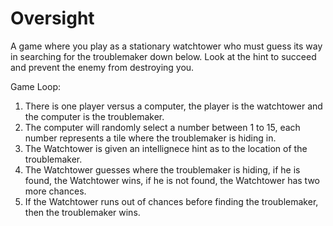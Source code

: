 # Oversight
A game where you play as a stationary watchtower who must guess its way in searching for the troublemaker down below. Look at the hint to succeed and prevent the enemy from destroying you.

Game Loop:
1. There is one player versus a computer, the player is the watchtower and the computer is the troublemaker.
2. The computer will randomly select a number between 1 to 15, each number represents a tile where the troublemaker is hiding in.
3. The Watchtower is given an intellignece hint as to the location of the troublemaker.
4. The Watchtower guesses where the troublemaker is hiding, if he is found, the Watchtower wins, if he is not found, the Watchtower has two more chances.
6. If the Watchtower runs out of chances before finding the troublemaker, then the troublemaker wins.